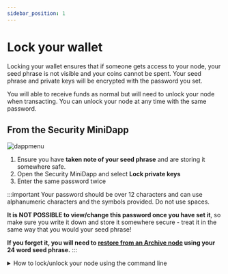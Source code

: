 ```yaml
---
sidebar_position: 1
---
```

# Lock your wallet

Locking your wallet ensures that if someone gets access to your node, your seed phrase is not visible and your coins cannot be spent. Your seed phrase and private keys will be encrypted with the password you set.

You will able to receive funds as normal but will need to unlock your node when transacting. You can unlock your node at any time with the same password.

## From the Security MiniDapp

![dappmenu](/img/app/security.png#width10)

1. Ensure you have **taken note of your seed phrase** and are storing it somewhere safe.
2. Open the Security MiniDapp and select **Lock private keys**
3. Enter the same password twice

:::important
Your password should be over 12 characters and can use alphanumeric characters and the symbols provided. Do not use spaces.

**It is NOT POSSIBLE to view/change this password once you have set it**, so make sure you write it down and store it somewhere secure - treat it in the same way that you would your seed phrase!

**If you forget it, you will need to [restore from an Archive node](/docs/userguides/recovery/importseed) using your 24 word seed phrase.**
:::

<details><summary> How to lock/unlock your node using the command line </summary>

#### To lock your wallet using commands (advanced)

 1. Open the Terminal MiniDapp (or start your RPC client)
 2. Run the `vault` command
 
```
vault action:passwordlock password:123@bcXYZM1n1m@
```

Example:
```
 vault action:passwordlock password:123@bcXYZM1n1m@
 {
  "command":"vault",
  "params":{
    "action":"passwordlock",
    "password":"123@bcXYZM1n1m@"
  },
  "status":true,
  "pending":false,
  "response":"All private keys wiped! Stored encrypted in UserDB"
}
```
 
Your seed phrase is now encrypted and password protected.


#### To unlock your node using commands:

```
vault action:passwordunlock password:123@bcXYZM1n1m@
```

Example:
```
vault action:passwordunlock password:123@bcXYZM1n1m@
{
  "command":"vault",
  "params":{
    "action":"passwordunlock",
    "password":"123@bcXYZM1n1m@"
  },
  "status":true,
  "pending":false,
  "response":"All private keys restored!"
}
```

Your seed phrase will be decrypted and your funds will no longer be password protected.

#### Transacting with a password locked node

You may transact directly from the Terminal MiniDapp using the `send` function with the password parameter.

Example:
```
send password:123@bcXYZM1n1m@ amount:5 address:MxG082FFHWG31QANAY66W2HK8CVGBRB3Z5RVTARY7T3Q75CGHB1A6CZH0B1KNDU
```

This will sign and then execute the transaction, only unlocking the node for that single transaction. Once complete, the node will be locked again automatically.

The above solution is more secure than an unprotected node but the wallet is still effectively hot as it is connected to the internet and should not be used to store large amounts of funds.
</details>